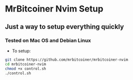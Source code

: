 # MrBitcoiner Nvim Setup
## Just a way to setup everything quickly

### Tested on Mac OS  and Debian Linux

* To setup:
```bash
git clone https://github.com/mrbitcoiner/mrbitcoiner-nvim
cd mrbitcoiner-nvim 
chmod +x control.sh
./control.sh
```
